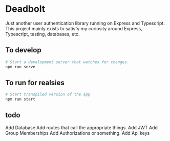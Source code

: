 # Deadbolt 

Just another user authentication library running on Express and Typescript. This project mainly exists to satisfy my curiosity around Express, Typescript, testing, databases, etc.

## To develop

```sh
# Start a development server that watches for changes.
npm run serve 
```

## To run for realsies

```sh
# Start transpiled version of the app
npm run start
```

## todo
Add Database
Add routes that call the appropriate things.
Add JWT
Add Group Memberships
Add Authorizations or something.
Add Api keys
